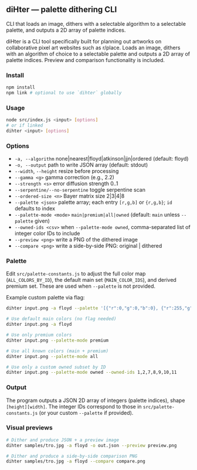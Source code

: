 ## diHter — palette dithering CLI

CLI that loads an image, dithers with a selectable algorithm to a selectable palette, and outputs a 2D array of palette indices.

diHter is a CLI tool specifically built for planning out artworks on collaborative pixel art websites such as r/place. Loads an image, dithers with an algorithm of choice to a selectable palette and outputs a 2D array of palette indices. Preview and comparison functionality is included.

### Install

```bash
npm install
npm link # optional to use `dihter` globally
```

### Usage

```bash
node src/index.js <input> [options]
# or if linked
dihter <input> [options]
```

### Options

- `-a, --algorithm` none|nearest|floyd|atkinson|jjn|ordered (default: floyd)
- `-o, --output` path to write JSON array (default: stdout)
- `--width`, `--height` resize before processing
- `--gamma <g>` gamma correction (e.g., 2.2)
- `--strength <s>` error diffusion strength 0..1
- `--serpentine/--no-serpentine` toggle serpentine scan
- `--ordered-size <n>` Bayer matrix size 2|3|4|8
- `--palette <json>` palette array; each entry `[r,g,b]` or `{r,g,b}`; `id` defaults to index
- `--palette-mode <mode>` `main|premium|all|owned` (default: `main` unless `--palette` given)
- `--owned-ids <csv>` when `--palette-mode owned`, comma-separated list of integer color IDs to include
 - `--preview <png>` write a PNG of the dithered image
 - `--compare <png>` write a side-by-side PNG: original | dithered

### Palette

Edit `src/palette-constants.js` to adjust the full color map (`ALL_COLORS_BY_ID`), the default main set (`MAIN_COLOR_IDS`), and derived premium set. These are used when `--palette` is not provided.

Example custom palette via flag:

```bash
dihter input.png -a floyd --palette '[{"r":0,"g":0,"b":0}, {"r":255,"g":255,"b":255}, ...]'

# Use default main colors (no flag needed)
dihter input.png -a floyd

# Use only premium colors
dihter input.png --palette-mode premium

# Use all known colors (main + premium)
dihter input.png --palette-mode all

# Use only a custom owned subset by ID
dihter input.png --palette-mode owned --owned-ids 1,2,7,8,9,10,11
```

### Output

The program outputs a JSON 2D array of integers (palette indices), shape `[height][width]`. The integer IDs correspond to those in `src/palette-constants.js` (or your custom `--palette` if provided).

### Visual previews

```bash
# Dither and produce JSON + a preview image
dihter samples/tro.jpg -a floyd -o out.json --preview preview.png

# Dither and produce a side-by-side comparison PNG
dihter samples/tro.jpg -a floyd --compare compare.png
```

